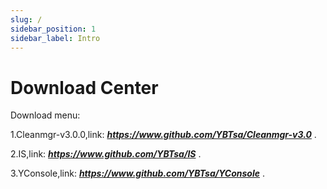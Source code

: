 ```yaml
---
slug: /
sidebar_position: 1
sidebar_label: Intro
---
```

# Download Center

Download menu:

1.Cleanmgr-v3.0.0,link:
***<https://www.github.com/YBTsa/Cleanmgr-v3.0>***
.

2.IS,link:
***<https://www.github.com/YBTsa/IS>***
.

3.YConsole,link:
***<https://www.github.com/YBTsa/YConsole>***
.
